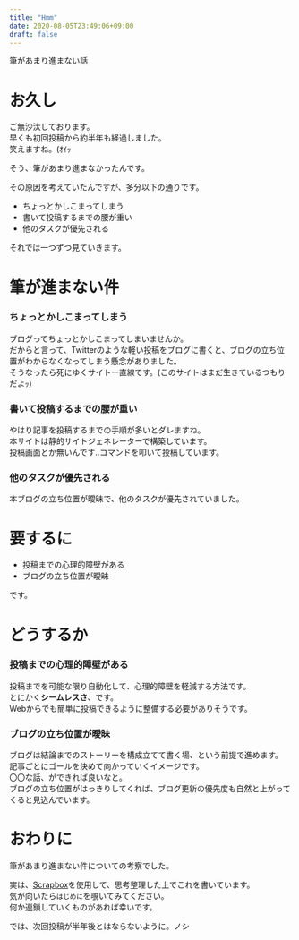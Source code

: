 ```yaml
---
title: "Hmm"
date: 2020-08-05T23:49:06+09:00
draft: false
---
```

筆があまり進まない話
<!--more-->

# お久し
ご無沙汰しております。  
早くも初回投稿から約半年も経過しました。  
笑えますね。(ｵｲｯ

そう、筆があまり進まなかったんです。

その原因を考えていたんですが、多分以下の通りです。
* ちょっとかしこまってしまう
* 書いて投稿するまでの腰が重い
* 他のタスクが優先される

それでは一つずつ見ていきます。

# 筆が進まない件
### ちょっとかしこまってしまう
ブログってちょっとかしこまってしまいませんか。  
だからと言って、Twitterのような軽い投稿をブログに書くと、ブログの立ち位置がわからなくなってしまう懸念がありました。  
そうなったら死にゆくサイト一直線です。(このサイトはまだ生きているつもりだよｯ)

### 書いて投稿するまでの腰が重い
やはり記事を投稿するまでの手順が多いとダレますね。  
本サイトは静的サイトジェネレーターで構築しています。  
投稿画面とか無いんです..コマンドを叩いて投稿しています。

### 他のタスクが優先される
本ブログの立ち位置が曖昧で、他のタスクが優先されていました。

# 要するに
- 投稿までの心理的障壁がある
- ブログの立ち位置が曖昧

です。

# どうするか
### 投稿までの心理的障壁がある
投稿までを可能な限り自動化して、心理的障壁を軽減する方法です。  
とにかく**シームレスさ**、です。  
Webからでも簡単に投稿できるように整備する必要がありそうです。

### ブログの立ち位置が曖昧
ブログは結論までのストーリーを構成立てて書く場、という前提で進めます。  
記事ごとにゴールを決めて向かっていくイメージです。  
〇〇な話、ができれば良いなと。  
ブログの立ち位置がはっきりしてくれば、ブログ更新の優先度も自然と上がってくると見込んでいます。

# おわりに
筆があまり進まない件についての考察でした。

実は、[Scrapbox](https://scrapbox.io/suna-64354306/)を使用して、思考整理した上でこれを書いています。  
気が向いたら`はじめに`を覗いてみてください。  
何か連鎖していくものがあれば幸いです。  

では、次回投稿が半年後とはならないように。ノシ
